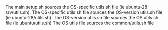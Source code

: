 The main setup.sh sources the OS-specific utils.sh file (ie ubuntu-28-srv/utils.sh).
The OS-specific utils.sh file sources the OS-version utils.sh file (ie ubuntu-28/utils.sh).
The OS-version utils.sh file sources the OS utils.sh file (ie ubuntu/utils.sh)
The OS utils file sources the common/utils.sh file